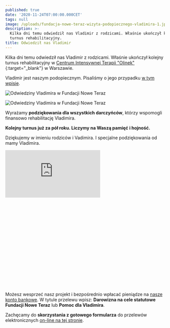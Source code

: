 ```yaml
---
published: true
date: '2020-11-24T07:00:00.000CET'
tags: null
image: /uploads/fundacja-nowe-teraz-wizyta-podopiecznego-vladimira-1.jpg
description: >-
  Kilka dni temu odwiedził nas Vladimir z rodzicami. Właśnie ukończył kolejnt
  turnus rehabilitacyjny.
title: Odwiedził nas Vladimir
---
```


Kilka dni temu odwiedził nas Vladimir z rodzicami. Właśnie ukończył kolejny turnus rehabilitacyjny w [Centrum Intensywnej Terapii "Olinek"](https://olinek.com.pl){:target="_blank"} w Warszawie.

Vladimir jest naszym podopiecznym. Pisaliśmy o jego przypadku [w tym wpisie](https://www.noweteraz.pl/blog/pomoc-dla-vladimira/).


![Odwiedziny Vladimira w Fundacji Nowe Teraz](/uploads/fundacja-nowe-teraz-wizyta-podopiecznego-vladimira-2.jpg)

![Odwiedziny Vladimira w Fundacji Nowe Teraz](/uploads/fundacja-nowe-teraz-wizyta-podopiecznego-vladimira-3.jpg)

Wyrażamy **podziękowania dla wszystkich darczyńców**, którzy wspomogli finansowo rehabilitację Vladimira. 

**Kolejny turnus już za pół roku. Liczymy na Waszą pamięć i hojność.**

Dziękujemy w imieniu rodziców i Vadimira. I specjalne podziękowania od mamy Vladimira.

<div class="relative" style="padding-bottom: 56.25%">
<iframe class="absolute w-full h-full" src="https://www.youtube.com/embed/1U_iZ6It0T0" frameborder="0" allow="accelerometer; autoplay; clipboard-write; encrypted-media; gyroscope; picture-in-picture" allowfullscreen></iframe>
</div>


Możesz wesprzeć nasz projekt i bezpośrednio wpłacać pieniądze na [nasze konto bankowe](https://www.noweteraz.pl/kontakt/). W tytule przelewu wpisz: **Darowizna na cele statutowe Fundacji Nowe Teraz** lub **Pomoc dla Vladimira**. 


Zachęcamy do **skorzystania z gotowego formularza** do przelewów elektronicznych [on-line na tej stronie](https://www.noweteraz.pl/wspieram/).


